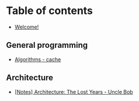 # Table of contents

* [Welcome!](README.md)

## General programming

* [Algorithms - cache](general-programming/algorithms-cache.md)

## Architecture

* [\[Notes\] Architecture: The Lost Years - Uncle Bob](architecture/notes-architecture-the-lost-years-uncle-bob.md)

